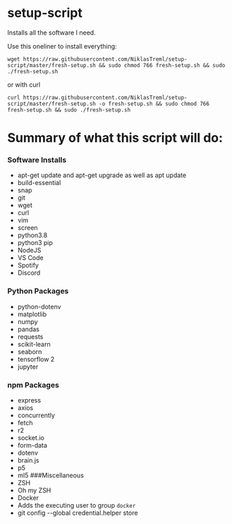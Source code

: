 # setup-script

Installs all the software I need.

Use this oneliner to install everything:

`wget https://raw.githubusercontent.com/NiklasTreml/setup-script/master/fresh-setup.sh && sudo chmod 766 fresh-setup.sh && sudo ./fresh-setup.sh`

or with curl

`curl https://raw.githubusercontent.com/NiklasTreml/setup-script/master/fresh-setup.sh -o fresh-setup.sh && sudo chmod 766 fresh-setup.sh && sudo ./fresh-setup.sh`

# Summary of what this script will do:

### Software Installs

- apt-get update and apt-get upgrade as well as apt update
- build-essential
- snap
- git
- wget
- curl
- vim
- screen
- python3.8
- python3 pip
- NodeJS
- VS Code
- Spotify
- Discord
### Python Packages
- python-dotenv
- matplotlib
- numpy
- pandas
- requests
- scikit-learn
- seaborn
- tensorflow 2
- jupyter
### npm Packages
- express
- axios
- concurrently
- fetch
- r2
- socket.io
- form-data
- dotenv
- brain.js
- p5
- ml5
###Miscellaneous
- ZSH
- Oh my ZSH
- Docker
- Adds the executing user to group `docker`
- git config --global credential.helper store